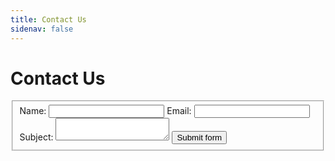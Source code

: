 ```yaml
---
title: Contact Us
sidenav: false
---
```


# Contact Us

<form class="usa-form" name="contact" method="POST" data-netlify="true" netlify>
  <fieldset class="usa-fieldset">
    <label class="usa-label" for="full-name">Name:</label>
    <input class="usa-input" id="full-name" name="full-name" type="text" required aria-required="true">
    <label class="usa-label" for="email">Email:</span></label>
    <input class="usa-input" id="email" name="email" type="text"  required aria-required="true">
    <label class="usa-label" for="subject">Subject:</label>
    <textarea class="usa-textarea" id="subject" name="subject" type="text" required aria-required="true"></textarea>
    <input class="usa-button" type="submit" value="Submit form">
  </fieldset>
</form>